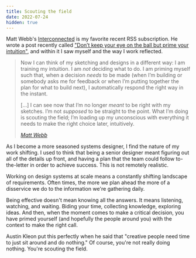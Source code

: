 ```yaml
---
title: Scouting the field
date: 2022-07-24
hidden: true
---
```


Matt Webb's [Interconnected](https://interconnected.org) is my favorite recent RSS subscription. He wrote a post recently called ["Don’t keep your eye on the ball but prime your intuition"](https://interconnected.org/home/2022/07/01/focus), and within it I saw myself and the way I work reflected.

> Now I can think of my sketching and designs in a different way: I am training my intuition. I am *not* deciding what to do. I am priming myself such that, when a decision *needs* to be made (when I’m building or somebody asks me for feedback or when I’m putting together the plan for what to build next), I automatically respond the right way in the instant.
>
> [...] I can see now that I’m no longer *meant* to be right with my sketches. I’m not *supposed* to be straight to the point. What I’m doing is scouting the field; I’m loading up my unconscious with everything it needs to make the right choice later, intuitively.
>
> <cite>[Matt Webb](https://interconnected.org/home/2022/07/01/focus)</cite>

As I become a more seasoned systems designer, I find the nature of my work shifting. I used to think that being a senior designer meant figuring out all of the details up front, and having a plan that the team could follow to-the-letter in order to achieve success. This is not remotely realistic.

Working on design systems at scale means a constantly shifting landscape of requirements. Often times, the more we plan ahead the more of a disservice we do to the information we're gathering daily.

Being effective doesn't mean knowing all the answers. It means listening, watching, and waiting. Biding your time, collecting knowledge, exploring ideas. And then, when the moment comes to make a critical decision, you have primed yourself (and hopefully the people around you) with the context to make the right call.

Austin Kleon put this perfectly when he said that "creative people need time to just sit around and do nothing." Of course, you're not really doing nothing. You're scouting the field.
